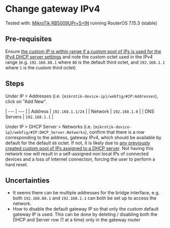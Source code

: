 # Change gateway IPv4

Tested with: [MikroTik RB5009UPr+S+IN](https://mikrotik.com/product/rb5009upr_s_in) running RouterOS 7.15.3 (stable)

## Pre-requisites

Ensure [the custom IP is within range if a custom pool of IPs is used for the IPv4 DHCP server settings](./set-up-custom-dhcp-ipv4-range.md) and note the custom octet used in the IPv4 range (e.g. `192.168.88.1` where `88` is the default third octet, and `192.168.1.1` where `1` is the custom third octet)

## Steps

Under IP > Addresses (i.e. `{mikrotik-device-ip}/webfig/#IP:Addresses`), click on "Add New".

| --- | --- |
| Address | `192.168.1.1/24` |
| Network | `192.168.1.0` |
| DNS Servers | `192.168.1.1` |

Under IP > DHCP Server > Networks (i.e. `{mikrotik-device-ip}/webfig/#IP:DHCP_Server.Networks`), confirm that there is a row corresponding to the address, gateway IPv4, which should be available by default for the default `88` octet. If not, it is likely due to [any previously created custom pool of IPs assigned to a DHCP server](./set-up-custom-dhcp-ipv4-range.md). Not having this network row will result in a self-assigned non local IPs of connected devices and a loss of Internet connection, forcing the user to perform a hard reset.

## Uncertainties

- It seems there can be multiple addresses for the bridge interface, e.g. both `192.168.88.1` and `192.168.1.1` can both be set up to access the network.
- How to disable the default gateway IP so that only the custom default gateway IP is used. This can be done by deleting / disabling both the DHCP and Server row (1 at a time) only in the gateway router